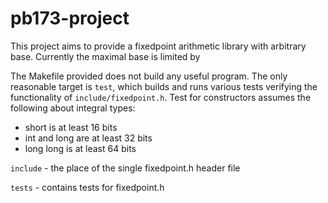 # pb173-project
This project aims to provide a fixedpoint arithmetic library with arbitrary base.
Currently the maximal base is limited by 

The Makefile provided does not build any useful program. 
The only reasonable target is `test`, which builds and runs various tests verifying the functionality of `include/fixedpoint.h`.
Test for constructors assumes the following about integral types: 
* short is at least 16 bits
* int and long are at least 32 bits
* long long is at least 64 bits

`include` - the place of the single fixedpoint.h header file

`tests` - contains tests for fixedpoint.h
